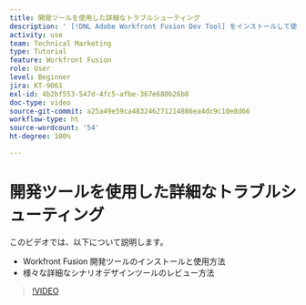 ```yaml
---
title: 開発ツールを使用した詳細なトラブルシューティング
description: ' [!DNL Adobe Workfront Fusion Dev Tool] をインストールして使用する方法を説明し、含まれている様々な詳細なシナリオデザインツールをレビューします。'
activity: use
team: Technical Marketing
type: Tutorial
feature: Workfront Fusion
role: User
level: Beginner
jira: KT-9061
exl-id: 4b2bf553-547d-4fc5-afbe-367e680b26b8
doc-type: video
source-git-commit: a25a49e59ca483246271214886ea4dc9c10e8d66
workflow-type: ht
source-wordcount: '54'
ht-degree: 100%

---
```


# 開発ツールを使用した詳細なトラブルシューティング

このビデオでは、以下について説明します。

* Workfront Fusion 開発ツールのインストールと使用方法
* 様々な詳細なシナリオデザインツールのレビュー方法

>[!VIDEO](https://video.tv.adobe.com/v/335302/?quality=12&learn=on)
